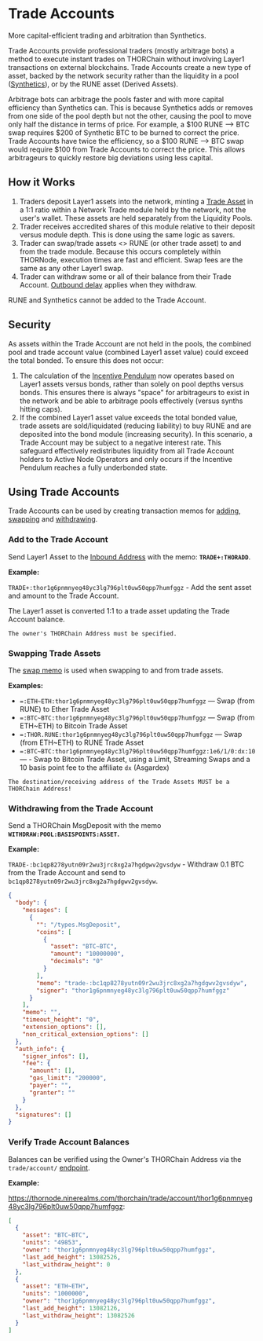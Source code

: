 # Trade Accounts

More capital-efficient trading and arbitration than Synthetics.

Trade Accounts provide professional traders (mostly arbitrage bots) a method to execute instant trades on THORChain without involving Layer1 transactions on external blockchains. Trade Accounts create a new type of asset, backed by the network security rather than the liquidity in a pool ([Synthetics](https://docs.thorchain.org/thorchain-finance/synthetic-asset-model)), or by the RUNE asset (Derived Assets).

Arbitrage bots can arbitrage the pools faster and with more capital efficiency than Synthetics can. This is because Synthetics adds or removes from one side of the pool depth but not the other, causing the pool to move only half the distance in terms of price. For example, a $100 RUNE --> BTC swap requires $200 of Synthetic BTC to be burned to correct the price. Trade Accounts have twice the efficiency, so a $100 RUNE --> BTC swap would require $100 from Trade Accounts to correct the price. This allows arbitrageurs to quickly restore big deviations using less capital.

## How it Works

1. Traders deposit Layer1 assets into the network, minting a [Trade Asset](./asset-notation.md#trade-assets) in a 1:1 ratio within a Network Trade module held by the network, not the user's wallet. These assets are held separately from the Liquidity Pools.
1. Trader receives accredited shares of this module relative to their deposit versus module depth. This is done using the same logic as savers.
1. Trader can swap/trade assets <> RUNE (or other trade asset) to and from the trade module. Because this occurs completely within THORNode, execution times are fast and efficient. Swap fees are the same as any other Layer1 swap.
1. Trader can withdraw some or all of their balance from their Trade Account. [Outbound delay](./delays.md) applies when they withdraw.

RUNE and Synthetics cannot be added to the Trade Account.

## Security

As assets within the Trade Account are not held in the pools, the combined pool and trade account value (combined Layer1 asset value) could exceed the total bonded. To ensure this does not occur:

1. The calculation of the [Incentive Pendulum](https://docs.thorchain.org/how-it-works/incentive-pendulum) now operates based on Layer1 assets versus bonds, rather than solely on pool depths versus bonds. This ensures there is always "space" for arbitrageurs to exist in the network and be able to arbitrage pools effectively (versus synths hitting caps).
1. If the combined Layer1 asset value exceeds the total bonded value, trade assets are sold/liquidated (reducing liability) to buy RUNE and are deposited into the bond module (increasing security). In this scenario, a Trade Account may be subject to a negative interest rate. This safeguard effectively redistributes liquidity from all Trade Account holders to Active Node Operators and only occurs if the Incentive Pendulum reaches a fully underbonded state.

## Using Trade Accounts

Trade Accounts can be used by creating transaction memos for [adding](./memos.md#add-trade-account), [swapping](./memos.md#swap) and [withdrawing](./memos.md#withdraw-trade-account).

### Add to the Trade Account

Send Layer1 Asset to the [Inbound Address](./querying-thorchain.md#getting-the-asgard-vault) with the memo:
**`TRADE+:THORADD`**.

**Example:**

`TRADE+:thor1g6pnmnyeg48yc3lg796plt0uw50qpp7humfggz` - Add the sent asset and amount to the Trade Account.

The Layer1 asset is converted 1:1 to a trade asset updating the Trade Account balance.

```admonish info
The owner's THORChain Address must be specified.
```

### Swapping Trade Assets

The [swap memo](./memos.md#swap) is used when swapping to and from trade assets.

**Examples:**

- `=:ETH~ETH:thor1g6pnmnyeg48yc3lg796plt0uw50qpp7humfggz` &mdash; Swap (from RUNE) to Ether Trade Asset
- `=:BTC~BTC:thor1g6pnmnyeg48yc3lg796plt0uw50qpp7humfggz` &mdash; Swap (from ETH~ETH) to Bitcoin Trade Asset
- `=:THOR.RUNE:thor1g6pnmnyeg48yc3lg796plt0uw50qpp7humfggz` &mdash; Swap (from ETH~ETH) to RUNE Trade Asset
- `=:BTC~BTC:thor1g6pnmnyeg48yc3lg796plt0uw50qpp7humfggz:1e6/1/0:dx:10` &mdash; - Swap to Bitcoin Trade Asset, using a Limit, Streaming Swaps and a 10 basis point fee to the affiliate `dx` (Asgardex)

```admonish info
The destination/receiving address of the Trade Assets MUST be a THORChain Address!
```

### Withdrawing from the Trade Account

Send a THORChain MsgDeposit with the memo **`WITHDRAW:POOL:BASISPOINTS:ASSET`.**

**Example:**

`TRADE-:bc1qp8278yutn09r2wu3jrc8xg2a7hgdgwv2gvsdyw` - Withdraw 0.1 BTC from the Trade Account and send to `bc1qp8278yutn09r2wu3jrc8xg2a7hgdgwv2gvsdyw`.

```json
{
  "body": {
    "messages": [
      {
        "": "/types.MsgDeposit",
        "coins": [
          {
            "asset": "BTC~BTC",
            "amount": "10000000",
            "decimals": "0"
          }
        ],
        "memo": "trade-:bc1qp8278yutn09r2wu3jrc8xg2a7hgdgwv2gvsdyw",
        "signer": "thor1g6pnmnyeg48yc3lg796plt0uw50qpp7humfggz"
      }
    ],
    "memo": "",
    "timeout_height": "0",
    "extension_options": [],
    "non_critical_extension_options": []
  },
  "auth_info": {
    "signer_infos": [],
    "fee": {
      "amount": [],
      "gas_limit": "200000",
      "payer": "",
      "granter": ""
    }
  },
  "signatures": []
}
```

### Verify Trade Account Balances

Balances can be verified using the Owner's THORChain Address via the `trade/account/` [endpoint](./connecting-to-thorchain.md#thornode).

**Example:**

<https://thornode.ninerealms.com/thorchain/trade/account/thor1g6pnmnyeg48yc3lg796plt0uw50qpp7humfggz>:

```json
[
  {
    "asset": "BTC~BTC",
    "units": "49853",
    "owner": "thor1g6pnmnyeg48yc3lg796plt0uw50qpp7humfggz",
    "last_add_height": 13082526,
    "last_withdraw_height": 0
  },
  {
    "asset": "ETH~ETH",
    "units": "1000000",
    "owner": "thor1g6pnmnyeg48yc3lg796plt0uw50qpp7humfggz",
    "last_add_height": 13082126,
    "last_withdraw_height": 13082526
  }
]
```
